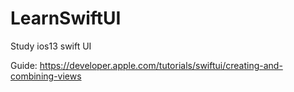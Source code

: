 # LearnSwiftUI
Study ios13 swift UI

Guide: https://developer.apple.com/tutorials/swiftui/creating-and-combining-views
